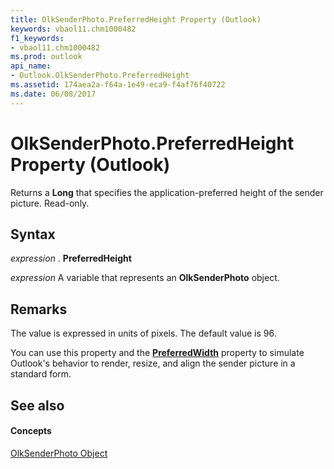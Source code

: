 ```yaml
---
title: OlkSenderPhoto.PreferredHeight Property (Outlook)
keywords: vbaol11.chm1000482
f1_keywords:
- vbaol11.chm1000482
ms.prod: outlook
api_name:
- Outlook.OlkSenderPhoto.PreferredHeight
ms.assetid: 174aea2a-f64a-1e49-eca9-f4af76f40722
ms.date: 06/08/2017
---
```



# OlkSenderPhoto.PreferredHeight Property (Outlook)

Returns a  **Long** that specifies the application-preferred height of the sender picture. Read-only.


## Syntax

 _expression_ . **PreferredHeight**

 _expression_ A variable that represents an **OlkSenderPhoto** object.


## Remarks

The value is expressed in units of pixels. The default value is 96.

 You can use this property and the **[PreferredWidth](olksenderphoto-preferredwidth-property-outlook.md)** property to simulate Outlook's behavior to render, resize, and align the sender picture in a standard form.


## See also


#### Concepts


[OlkSenderPhoto Object](olksenderphoto-object-outlook.md)


